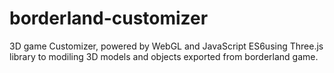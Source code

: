 # borderland-customizer
3D game Customizer, powered by WebGL and JavaScript ES6using Three.js library to modiling 3D models and objects exported from borderland game.
